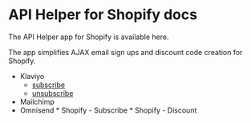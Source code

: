 # API Helper for Shopify docs

The API Helper app for Shopify is available here.

The app simplifies AJAX email sign ups and discount code creation for Shopify.

* Klaviyo
  * [subscribe](/Klaviyo/subscribe.md)
  * [unsubscribe](/Klaviyo/subscribe.md)
* Mailchimp
* Omnisend
* Shopify - Subscribe
* Shopify - Discount
